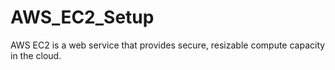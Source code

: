 # AWS_EC2_Setup
AWS EC2 is a web service that provides secure, resizable compute capacity in the cloud.
